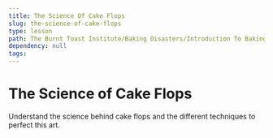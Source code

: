 ```yaml
---
title: The Science Of Cake Flops
slug: the-science-of-cake-flops
type: lesson
path: The Burnt Toast Institute/Baking Disasters/Introduction To Baking Disasters/Cakes And Cupcakes/The Science Of Cake Flops
dependency: null
tags:
---
```


# The Science of Cake Flops

Understand the science behind cake flops and the different techniques to perfect this art.
